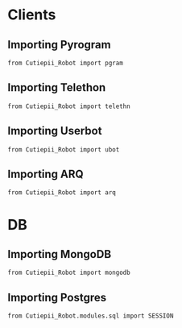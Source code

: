 # Clients
## Importing Pyrogram
```python3
from Cutiepii_Robot import pgram
```
## Importing Telethon
```python3
from Cutiepii_Robot import telethn
```
## Importing Userbot
```python3
from Cutiepii_Robot import ubot
```
## Importing ARQ
```python3
from Cutiepii_Robot import arq
```

# DB
## Importing MongoDB
```python3
from Cutiepii_Robot import mongodb
```
## Importing Postgres
```python3
from Cutiepii_Robot.modules.sql import SESSION
```
